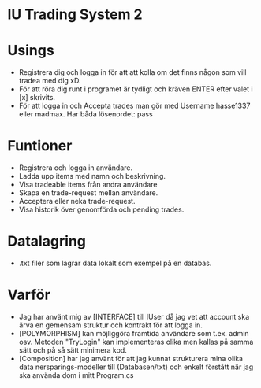 # IU Trading System 2

# Usings

- Registrera dig och logga in för att att kolla om det finns någon som vill tradea med dig xD.
- För att röra dig runt i programet är tydligt och kräven ENTER efter valet i [x] skrivits.
- För att logga in och Accepta trades man gör med Username hasse1337 eller madmax. Har båda lösenordet: pass

# Funtioner

- Registrera och logga in användare.
- Ladda upp items med namn och beskrivning.
- Visa tradeable items från andra användare
- Skapa en trade-request mellan användare.
- Acceptera eller neka trade-request.
- Visa historik över genomförda och pending trades.

# Datalagring

- .txt filer som lagrar data lokalt som exempel på en databas.

# Varför

- Jag har använt mig av [INTERFACE] till IUser då jag vet att account ska ärva en gemensam struktur och kontrakt för att logga in.
- [POLYMORPHISM] kan möjliggöra framtida användare som t.ex. admin osv. Metoden "TryLogin" kan implementeras olika men kallas på samma sätt och på så sätt minimera kod.
- [Composition] har jag använt för att jag kunnat strukturera mina olika data nersparings-modeller till (Databasen/txt) och enkelt förstått när jag ska använda dom i mitt Program.cs
